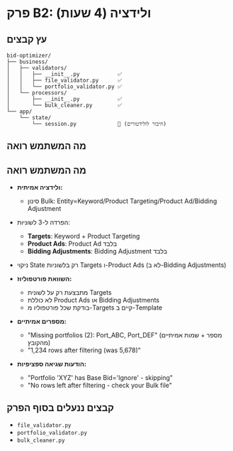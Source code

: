 # פרק B2: ולידציה (4 שעות)

## עץ קבצים
```
bid-optimizer/
├── business/
│   ├── validators/
│   │   ├── __init__.py            ✅
│   │   ├── file_validator.py      ✅
│   │   └── portfolio_validator.py ✅
│   └── processors/
│       ├── __init__.py            ✅
│       └── bulk_cleaner.py        ✅
└── app/
    └── state/
        └── session.py             🔄 (חיבור לולידטורים)
```

## מה המשתמש רואה
## מה המשתמש רואה
- **ולידציה אמיתית:**
  - סינון Bulk: Entity=Keyword/Product Targeting/Product Ad/Bidding Adjustment
  
- הפרדה ל-3 לשוניות:
  - **Targets**: Keyword + Product Targeting
  - **Product Ads**: Product Ad בלבד
  - **Bidding Adjustments**: Bidding Adjustment בלבד
- ניקוי State רק בלשוניות Targets ו-Product Ads (לא ב-Bidding Adjustments)
  
- **השוואת פורטפוליוז:**
  - מתבצעת רק על לשונית Targets
  - לא כוללת Product Ads או Bidding Adjustments
  - בודקת שכל פורטפוליו מ-Targets קיים ב-Template

- **מספרים אמיתיים:**
  - "Missing portfolios (2): Port_ABC, Port_DEF" (מספר + שמות אמיתיים מהקובץ)
  - "1,234 rows after filtering (was 5,678)"
- **הודעות שגיאה ספציפיות:**
  - "Portfolio 'XYZ' has Base Bid='Ignore' - skipping"
  - "No rows left after filtering - check your Bulk file"

## קבצים ננעלים בסוף הפרק
- `file_validator.py`
- `portfolio_validator.py`
- `bulk_cleaner.py`